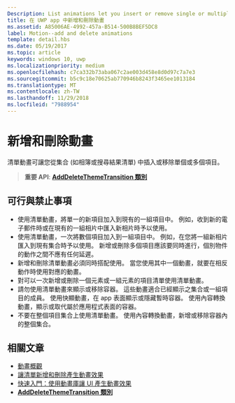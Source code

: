 ```yaml
---
Description: List animations let you insert or remove single or multiple items from a collection, such as a photo album or a list of search results.
title: 在 UWP app 中新增和刪除動畫
ms.assetid: A85006AE-4992-457a-B514-500B8BEF5DC8
label: Motion--add and delete animations
template: detail.hbs
ms.date: 05/19/2017
ms.topic: article
keywords: windows 10, uwp
ms.localizationpriority: medium
ms.openlocfilehash: c7ca332b73aba067c2ae003d458e8d0d97c7a7e3
ms.sourcegitcommit: b5c9c18e70625ab770946b8243f3465ee1013184
ms.translationtype: MT
ms.contentlocale: zh-TW
ms.lasthandoff: 11/29/2018
ms.locfileid: "7988954"
---
```

# <a name="add-and-delete-animations"></a>新增和刪除動畫



清單動畫可讓您從集合 (如相簿或搜尋結果清單) 中插入或移除單個或多個項目。

> **重要 API**: [**AddDeleteThemeTransition 類別**](https://msdn.microsoft.com/library/windows/apps/br243048)


## <a name="dos-and-donts"></a>可行與禁止事項


-   使用清單動畫，將單一的新項目加入到現有的一組項目中。 例如，收到新的電子郵件時或在現有的一組相片中匯入新相片時予以使用。
-   使用清單動畫，一次將數個項目加入到一組項目中。 例如，在您將一組新相片匯入到現有集合時予以使用。 新增或刪除多個項目應該要同時進行，個別物件的動作之間不應有任何延遲。
-   新增和刪除清單動畫必須同時搭配使用。 當您使用其中一個動畫，就要在相反動作時使用對應的動畫。
-   對可以一次新增或刪除一個元素或一組元素的項目清單使用清單動畫。
-   請勿使用清單動畫來顯示或移除容器。 這些動畫適合已經顯示之集合或一組項目的成員。 使用快顯動畫，在 app 表面顯示或隱藏暫時容器。 使用內容轉換動畫，顯示或取代屬於應用程式表面的容器。
-   不要在整個項目集合上使用清單動畫。 使用內容轉換動畫，新增或移除容器內的整個集合。



## <a name="related-articles"></a>相關文章

* [動畫概觀](https://msdn.microsoft.com/library/windows/apps/mt187350)
* [讓清單新增和刪除產生動畫效果](https://msdn.microsoft.com/library/windows/apps/xaml/jj649430)
* [快速入門：使用動畫庫讓 UI 產生動畫效果](https://msdn.microsoft.com/library/windows/apps/xaml/hh452703)
* [**AddDeleteThemeTransition 類別**](https://msdn.microsoft.com/library/windows/apps/br243048)

 

 




